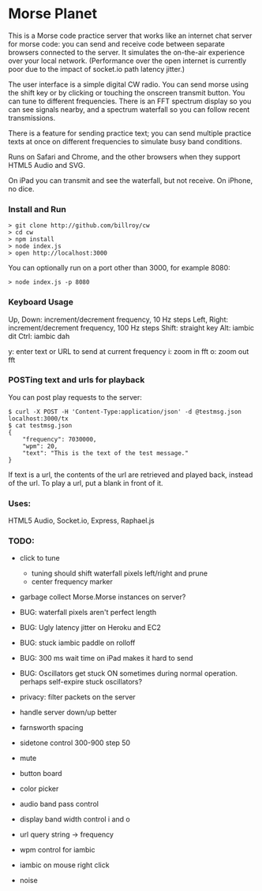 # Morse Planet

This is a Morse code practice server that works like an internet chat server for morse code: you can send and receive code between separate browsers connected to the server.  It simulates the on-the-air experience over your local network.  (Performance over the open internet is currently poor due to the impact of socket.io path latency jitter.)

The user interface is a simple digital CW radio.  You can send morse using the shift key or by clicking or touching the onscreen transmit button.  You can tune to different frequencies.  There is an FFT spectrum display so you can see signals nearby, and a spectrum waterfall so you can follow recent transmissions.

There is a feature for sending practice text; you can send multiple practice texts at once on different frequencies to simulate busy band conditions.

Runs on Safari and Chrome, and the other browsers when they support HTML5 Audio and SVG.  

On iPad you can transmit and see the waterfall, but not receive.  On iPhone, no dice.

### Install and Run

	> git clone http://github.com/billroy/cw
	> cd cw
	> npm install
	> node index.js
	> open http://localhost:3000

You can optionally run on a port other than 3000, for example 8080:

	> node index.js -p 8080

### Keyboard Usage

Up, Down: increment/decrement frequency, 10 Hz steps
Left, Right: increment/decrement frequency, 100 Hz steps
Shift: straight key
Alt: iambic dit
Ctrl: iambic dah

y: enter text or URL to send at current frequency
i: zoom in fft
o: zoom out fft


### POSTing text and urls for playback

You can post play requests to the server:

	$ curl -X POST -H 'Content-Type:application/json' -d @testmsg.json localhost:3000/tx
	$ cat testmsg.json 
	{
		"frequency": 7030000,
		"wpm": 20,
		"text": "This is the text of the test message."
	}

If text is a url, the contents of the url are retrieved and played back, instead of the url.  To play a url, put a blank in front of it.

### Uses:

HTML5 Audio, Socket.io, Express, Raphael.js


### TODO:

- click to tune
	- tuning should shift waterfall pixels left/right and prune
	- center frequency marker

- garbage collect Morse.Morse instances on server?

- BUG: waterfall pixels aren't perfect length

- BUG: Ugly latency jitter on Heroku and EC2

- BUG: stuck iambic paddle on rolloff
- BUG: 300 ms wait time on iPad makes it hard to send

- BUG: Oscillators get stuck ON sometimes during normal operation.  perhaps self-expire stuck oscillators?

- privacy: filter packets on the server

- handle server down/up better

- farnsworth spacing
- sidetone control 300-900 step 50	

- mute

- button board

- color picker
- audio band pass control
- display band width control
	i and o
- url query string -> frequency
- wpm control for iambic
- iambic on mouse right click

- noise
